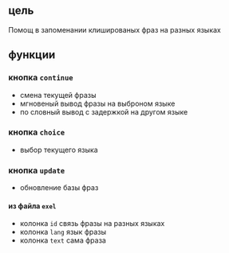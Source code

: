## цель

Помощ в запоменании клишированых фраз на разных языках

## функции

### кнопка `continue`

 - смена текущей фразы
 - мгновеный вывод фразы на выброном языке
 - по словный вывод с задержкой на другом языке

### кнопка `choice`

 - выбор текущего языка

### кнопка `update`

- обновление базы фраз

#### из файла `exel`

- колонка `id` связь фразы на разных языках
- колонка `lang` язык фразы 
- колонка `text` сама фраза
